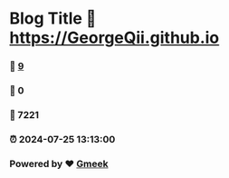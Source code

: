 # Blog Title :link: https://GeorgeQii.github.io 
### :page_facing_up: [9](https://GeorgeQii.github.io/tag.html) 
### :speech_balloon: 0 
### :hibiscus: 7221 
### :alarm_clock: 2024-07-25 13:13:00 
### Powered by :heart: [Gmeek](https://github.com/Meekdai/Gmeek)
